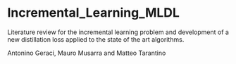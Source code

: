 # Incremental_Learning_MLDL

Literature review for the incremental learning problem and development of a new distillation loss applied to the state of the art algorithms.

Antonino Geraci, Mauro Musarra and Matteo Tarantino
